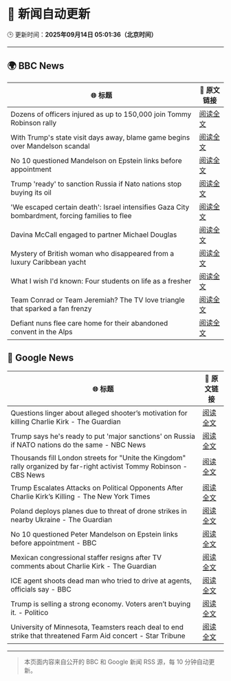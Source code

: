 # 🧠 新闻自动更新

🕒 更新时间：**2025年09月14日 05:01:36（北京时间）**

---

## 🌍 BBC News

| 🌐 标题 | 🔗 原文链接 |
|--------|-------------|
| Dozens of officers injured as up to 150,000 join Tommy Robinson rally | [阅读全文](https://www.bbc.com/news/articles/cwydezxl0xlo?at_medium=RSS&at_campaign=rss) |
| With Trump's state visit days away, blame game begins over Mandelson scandal | [阅读全文](https://www.bbc.com/news/articles/cp8j2d5xm78o?at_medium=RSS&at_campaign=rss) |
| No 10 questioned Mandelson on Epstein links before appointment | [阅读全文](https://www.bbc.com/news/articles/cn82rdmzr20o?at_medium=RSS&at_campaign=rss) |
| Trump 'ready' to sanction Russia if Nato nations stop buying its oil | [阅读全文](https://www.bbc.com/news/articles/c62zxp1y5lwo?at_medium=RSS&at_campaign=rss) |
| 'We escaped certain death': Israel intensifies Gaza City bombardment, forcing families to flee | [阅读全文](https://www.bbc.com/news/articles/c20v15j9l3wo?at_medium=RSS&at_campaign=rss) |
| Davina McCall engaged to partner Michael Douglas | [阅读全文](https://www.bbc.com/news/articles/cwynd9v6zl3o?at_medium=RSS&at_campaign=rss) |
| Mystery of British woman who disappeared from a luxury Caribbean yacht | [阅读全文](https://www.bbc.com/news/articles/c4g2zv1px7jo?at_medium=RSS&at_campaign=rss) |
| What I wish I'd known: Four students on life as a fresher | [阅读全文](https://www.bbc.com/news/articles/ce801vd85q0o?at_medium=RSS&at_campaign=rss) |
| Team Conrad or Team Jeremiah? The TV love triangle that sparked a fan frenzy | [阅读全文](https://www.bbc.com/news/articles/cvgr8xy5dlro?at_medium=RSS&at_campaign=rss) |
| Defiant nuns flee care home for their abandoned convent in the Alps | [阅读全文](https://www.bbc.com/news/articles/c5y8r2gk0vyo?at_medium=RSS&at_campaign=rss) |

## 📰 Google News

| 🌐 标题 | 🔗 原文链接 |
|--------|-------------|
| Questions linger about alleged shooter’s motivation for killing Charlie Kirk - The Guardian | [阅读全文](https://news.google.com/rss/articles/CBMimwFBVV95cUxOVzhqQXNCVWozeWpRWVMyOVhLYUR6T2Y5Q21NRjNGRmdlaWYtaGVjczUwYXJ0NTZhT2ZsaVVBbnlsc1hudUFCYUZ6bGZvZEQzUkkxR3hmaWpWZ1U5UXNWMC1STWlaZWFQVlE2Y3NnS3gtdGRFaXoxVl9EUmd2a2c3NVQyNHJ2d3gyMTR2b2JUS09VMWx5amsxZExSWQ?oc=5) |
| Trump says he's ready to put 'major sanctions' on Russia if NATO nations do the same - NBC News | [阅读全文](https://news.google.com/rss/articles/CBMisAFBVV95cUxNdjVhU240U0VHTHJOeFZGT0luNGNOQzl1eDlJeDd2ZTY2c0IzNmtJNDBHWmVaekFYb01ULW4waE52VnRYRVFRbk42ekRzd3ZFaEV1LWJHeXBLUEVqaHh6MUdTbndHVm9rTlFZc3czcFVpVExzNEpESU9aVmVRdUl6WFM4VGdBMm5hSUxxYlZIZWk0c0E0dVU2TnV3ZVNkTmZFcjIteTNvc0I3YVRYbVVJYtIBVkFVX3lxTE94aTE1LUx0clgzRWhzTkhwZjgtRjdVMG15MXpsZXBKYmdPMXByQlJfNEhpZUZ1RTUzRHoxOGI2akZVX3UwdWs0a0MwUGVWRk92TXp5Q1FB?oc=5) |
| Thousands fill London streets for "Unite the Kingdom" rally organized by far-right activist Tommy Robinson - CBS News | [阅读全文](https://news.google.com/rss/articles/CBMiqwFBVV95cUxOOHNEZnJ1bTZ3WFJDRWZfcDA2TF9xOENULXFnVHhNZ3JFcUQtZ0tUZ3JHTGdqc3cxa1VnbnVRZzd4M05LaUNjRTk4cWc2aG1IZTl6RUN0aXA4amZqOF80TTJKVEJGb0EzYlhZZFpiNmYwMkZhbi1PaS1LYlhjbXlCWUh2LVFHT09xSlZLWEFqM1NOdW00UHIwSVVrYUU2a2RNbU5fTFVoMTdoOEXSAbABQVVfeXFMTjJRXzZ2V1FQbFN2aHJ4VWx5azhXSnhOUDBtbk1GRzByV1E4a3ZIQUhkMHQ2UW44VUFYNDI2cU44UldqVGpMY3BDb2VPT1ZOdWRUaFlFRDNiX3g0Tmh6WnQ2cVotQ3pYZU9HaTZiblg0Z19ZUkNCRFZRN3NPTGczX2hCVE9UbTFKQVdFbzlkTGtQMF9Uc2NOc0dkV3pGME5NbkNGbEFYS0RKV2Rpb2hZcGI?oc=5) |
| Trump Escalates Attacks on Political Opponents After Charlie Kirk’s Killing - The New York Times | [阅读全文](https://news.google.com/rss/articles/CBMiigFBVV95cUxNbGZ6Uk55Ylo2bzBWSFlIbXB3T1NGeWp6di1IeUVDR1A3ZFM0dy1VU3k3RFQwbzUyQWlqMXc2NXVQSllyRVR0VXJLOG84VEltSGpYeGpNYkpMSjA5SU94UnYwemhwZmlFcXdtRW5qbHNuY19OT19GSVMwOXkwc3M1Y1NNVXg3aDdubkE?oc=5) |
| Poland deploys planes due to threat of drone strikes in nearby Ukraine - The Guardian | [阅读全文](https://news.google.com/rss/articles/CBMitwFBVV95cUxQVU9GX2IzdE0xcjVRU3dsQ0UtdTZ5YnFxSVV2N2tqTThQbW5COWYtcy1XcTFqM3JZblpZZExqQ2VIeGFmQ1llNTFxdWlMSW1RU0tkSlVSbmRRNTBwWkl0NVpxRVFGZFZmZkFGTmd3S3RwYlZ2b0FXZExfb1RwbFBJZ0xwczdZSy1KdUJVYTJmVlBCMzVHdkJYVGpDWG1QYmprSnFxRFZUT0tfamtYTzh1VC1nMmFDTEU?oc=5) |
| No 10 questioned Peter Mandelson on Epstein links before appointment - BBC | [阅读全文](https://news.google.com/rss/articles/CBMiWkFVX3lxTFAwTzJucW1sbzF5b1NwdUxpU1lVZXo1cGdmZXhEUUxQbDJBdGVvbElqX1VtOTZRbmQ0RzNiNzNEVzJZOVVTRzczMVRNcFd3d285Qm4tUFJLTmZlQdIBX0FVX3lxTE9wQnkyODQ0a0oweE1XOE9vTEtjdUxKakFxcVczV1JWMHBqeE1sbGEydmZOM2dlcE5hMUplZ3ZwdzVyMU9qWnJSUW1vbTBvVVZiWTZjQXZmSTQ3Wk1DSUF3?oc=5) |
| Mexican congressional staffer resigns after TV comments about Charlie Kirk - The Guardian | [阅读全文](https://news.google.com/rss/articles/CBMinwFBVV95cUxNN3l2ZFFmZmJ4UDJYS1kyNHk3Q1pXRlFGTmd4cmhacHVVOVVXZDFHQ0Z6LW9aRk9ZSXJiTm9GMTl2N2xGRkxNWTVrbE10eVVBWl8wbWJ6RFJsRjhEMWd3WnUtX3F2ZGExTmIycTBjSzUtNWNKcEdoR3FQeGliU2RkREk3NUJHZXNzNTd6bjhfZkNIWXFtREJqUjRpU0JvUVU?oc=5) |
| ICE agent shoots dead man who tried to drive at agents, officials say - BBC | [阅读全文](https://news.google.com/rss/articles/CBMiWkFVX3lxTE54T1JCQXlOeDZCZEdZT3RUYkhHbm5ZN0NKQk9tYkdJM0x5M0hxN2hJckFHV05IZ0F1ZUtpRmxxZUNTT05wc2VIMnZmZC1QOEtCNHFNV3hnYXdBd9IBX0FVX3lxTE1BUXNBMTZzMmNqcEZKWFdVUGQ5NU8zeGdUOWpsLVM1cC1Bb2poUGdTZ0c1UWJIcTQwTHBYYkV3MUZoRTVxSVRFeUdNRFp5bElCd2Vqb1lKX1poZVpIUVI4?oc=5) |
| Trump is selling a strong economy. Voters aren’t buying it. - Politico | [阅读全文](https://news.google.com/rss/articles/CBMiqgFBVV95cUxPZ041ZTlWRTR3Z0xrRWlEUmIyY0c5UW8yMHdRSDZrWTNRSmp5Zm1zRHdQNjlwa1ZaaFEzTzZmY2VDTXhHbEhJcHh1WmxxRm9raWIzdldOZW5ndU1ZbFhjSHRsNU14M3hLQkVEUnVJbkJjcTJkNnFIb01Za2czNnhWY29vSnRpcjZvY3B5eXN6X2xkLXFnYldaS0NFRXhNWEk0dk5PMTVwTHpQUQ?oc=5) |
| University of Minnesota, Teamsters reach deal to end strike that threatened Farm Aid concert - Star Tribune | [阅读全文](https://news.google.com/rss/articles/CBMixAFBVV95cUxOOTBaLWdKb2czYnJJUm5RVG9OODlYVVZ2U2lnYlRjR2NRejBNaTJGZlJtREtuTXozVUhUX01IZ1dua3lDam1EU21tSkF2NTBvRlBseWFqaXl4cmpqZ182RFZvOG9wZXBScm51Xzk0eVBaN0NHbm9vOHRMVXZ4NFdNbWw5NUMxcUFraXFvUFJUS2d4d1NVSUtWN010LWYtUmFXN1VzRjQydHZIdlQtSWkzVVp5eEJlUy13ZVVleWZpZEtZTS12?oc=5) |

---
> 本页面内容来自公开的 BBC 和 Google 新闻 RSS 源，每 10 分钟自动更新。